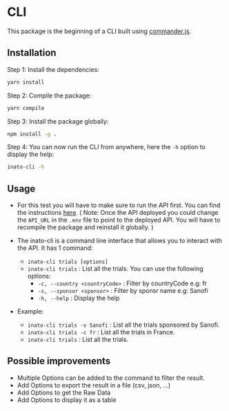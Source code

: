 # CLI

This package is the beginning of a CLI built using [commander.js](https://github.com/tj/commander.js).

## Installation

Step 1: Install the dependencies:
```sh
yarn install
```

Step 2: Compile the package:
```sh
yarn compile
```
Step 3: Install the package globally:
```sh
npm install -g .
```

Step 4: You can now run the CLI from anywhere, here the `-h` option to display the help:
```sh   
inato-cli -h 
```

## Usage

- For this test you will have to make sure to run the API first. You can find the instructions [here](../../api/README.md).
( Note: Once the API deployed you could change the `API_URL` in the `.env` file to point to the deployed API. You will have to recompile the package and reinstall it globally. )


- The inato-cli is a command line interface that allows you to interact with the API. It has 1 command:
    - `inato-cli trials [options]`
    - `inato-cli trials` : List all the trials. You can use the following options:
      - `-c, --country <countryCode>` : Filter by countryCode e.g: fr
      - `-s, --sponsor <sponsor>` : Filter by sponsr name e.g: Sanofi
      - `-h, --help` : Display the help


- Example:
  - `inato-cli trials -s Sanofi` : List all the trials sponsored by Sanofi.
  - `inato-cli trials -c fr` : List all the trials in France.
  - `inato-cli trials` : List all the trials.

## Possible improvements

- Multiple Options can be added to the command to filter the result.
- Add Options to export the result in a file (csv, json, ...)
- Add Options to get the Raw Data
- Add Options to display it as a table
